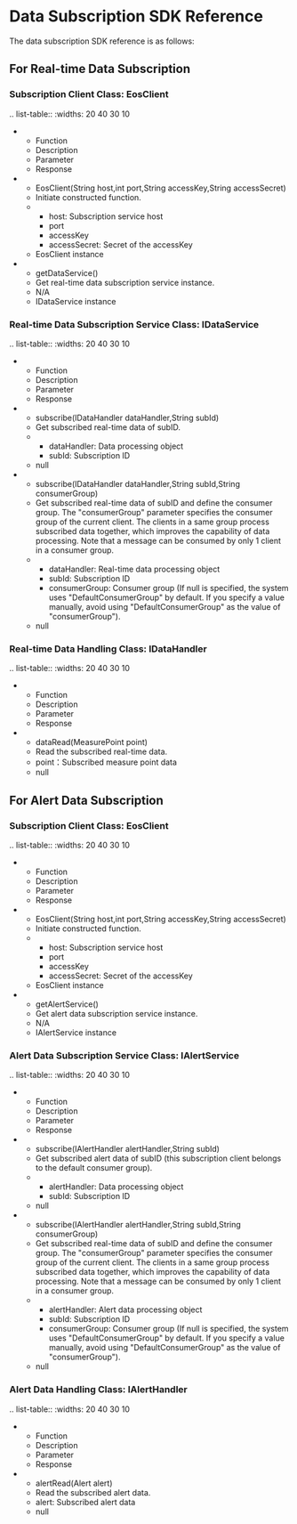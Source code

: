 # Data Subscription SDK Reference
The data subscription SDK reference is as follows:

## For Real-time Data Subscription

### Subscription Client Class: EosClient

.. list-table::
   :widths: 20 40 30 10

   * - Function
     - Description
     - Parameter
     - Response
   * - EosClient(String host,int port,String accessKey,String accessSecret)
     - Initiate constructed function.
     - + host: Subscription service host
       + port
       + accessKey
       + accessSecret: Secret of the accessKey
     - EosClient instance
   * - getDataService()
     - Get real-time data subscription service instance.
     - N/A
     - IDataService instance

### Real-time Data Subscription Service Class: IDataService

.. list-table::
   :widths: 20 40 30 10

   * - Function
     - Description
     - Parameter
     - Response
   * - subscribe(IDataHandler dataHandler,String subId)
     - Get subscribed real-time data of subID.
     - + dataHandler: Data processing object
       + subId: Subscription ID
     - null
   * - subscribe(IDataHandler dataHandler,String subId,String consumerGroup)
     - Get subscribed real-time data of subID and define the consumer group. The  "consumerGroup" parameter specifies the consumer group of the current client. The clients in a same group process subscribed data together, which improves the capability of data processing. Note that a message can be consumed by only 1 client in a consumer group.
     - + dataHandler: Real-time data processing object
       + subId: Subscription ID
       + consumerGroup: Consumer group (If null is specified, the system uses "DefaultConsumerGroup" by default. If you specify a value manually, avoid using "DefaultConsumerGroup" as the value of "consumerGroup").
     - null

### Real-time Data Handling Class: IDataHandler

.. list-table::
   :widths: 20 40 30 10

   * - Function
     - Description
     - Parameter
     - Response
   * - dataRead(MeasurePoint point)
     - Read the subscribed real-time data.
     - point：Subscribed measure point data
     - null


## For Alert Data Subscription

### Subscription Client Class: EosClient

.. list-table::
   :widths: 20 40 30 10

   * - Function
     - Description
     - Parameter
     - Response
   * - EosClient(String host,int port,String accessKey,String accessSecret)
     - Initiate constructed function.
     - + host: Subscription service host
       + port
       + accessKey
       + accessSecret: Secret of the accessKey
     - EosClient instance
   * - getAlertService()
     - Get alert data subscription service instance.
     - N/A
     - IAlertService instance


### Alert Data Subscription Service Class: IAlertService

.. list-table::
   :widths: 20 40 30 10

   * - Function
     - Description
     - Parameter
     - Response
   * - subscribe(IAlertHandler alertHandler,String subId)
     - Get subscribed alert data of subID (this subscription client belongs to the default consumer group).
     - + alertHandler: Data processing object
       + subId: Subscription ID
     - null
   * - subscribe(IAlertHandler alertHandler,String subId,String consumerGroup)
     - Get subscribed real-time data of subID and define the consumer group. The  "consumerGroup" parameter specifies the consumer group of the current client. The clients in a same group process subscribed data together, which improves the capability of data processing. Note that a message can be consumed by only 1 client in a consumer group.
     - + alertHandler: Alert data processing object
       + subId: Subscription ID
       + consumerGroup: Consumer group (If null is specified, the system uses "DefaultConsumerGroup" by default. If you specify a value manually, avoid using "DefaultConsumerGroup" as the value of "consumerGroup").
     - null


### Alert Data Handling Class: IAlertHandler

.. list-table::
   :widths: 20 40 30 10

   * - Function
     - Description
     - Parameter
     - Response
   * - alertRead(Alert alert)
     - Read the subscribed alert data.
     - alert: Subscribed alert data
     - null



<!--end-->